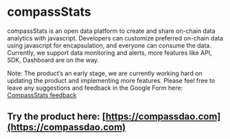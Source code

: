 # compassStats

compassStats is an open data platform to create and share on-chain data analytics with javascript. Developers can customize preferred on-chain data using javascript for encapsulation, and everyone can consume the data. Currently, we support data monitoring and alerts, more features like API, SDK, Dashboard are on the way.

Note: The product’s an early stage, we are currently working hard on updating the product and implementing more features. Please feel free to leave any suggestions and feedback in the Google Form here: [CompassStats feedback](https://forms.gle/LkkkLHUoZj7q2CWr9)

## Try the product here: [https://compassdao.com](https://compassdao.com)

